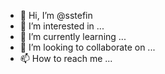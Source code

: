 - 👋 Hi, I’m @sstefin
- 👀 I’m interested in ...
- 🌱 I’m currently learning ...
- 💞️ I’m looking to collaborate on ...
- 📫 How to reach me ...

<!---
sstefin/sstefin is a ✨ special ✨ repository because its `README.md` (this file) appears on your GitHub profile.
You can click the Preview link to take a look at your changes.
--->
